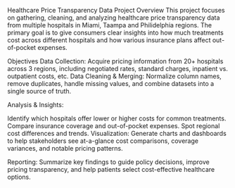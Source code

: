 Healthcare Price Transparency Data Project
Overview
This project focuses on gathering, cleaning, and analyzing healthcare price transparency data from multiple hospitals in Miami, Taampa and Philidelphia regions. The primary goal is to give consumers clear insights into how much treatments cost across different hospitals and how various insurance plans affect out-of-pocket expenses.

Objectives
Data Collection: Acquire pricing information from 20+ hospitals across 3 regions, including negotiated rates, standard charges, inpatient vs. outpatient costs, etc.
Data Cleaning & Merging: Normalize column names, remove duplicates, handle missing values, and combine datasets into a single source of truth.

Analysis & Insights:

Identify which hospitals offer lower or higher costs for common treatments.
Compare insurance coverage and out-of-pocket expenses.
Spot regional cost differences and trends.
Visualization: Generate charts and dashboards to help stakeholders see at-a-glance cost comparisons, coverage variances, and notable pricing patterns.

Reporting: Summarize key findings to guide policy decisions, improve pricing transparency, and help patients select cost-effective healthcare options.


